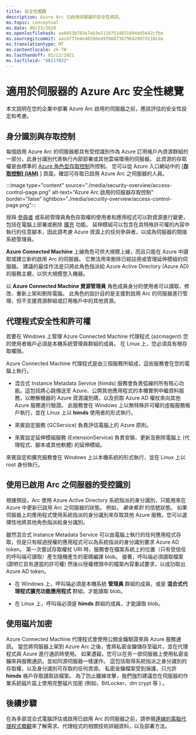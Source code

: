 ```yaml
---
title: 安全性概觀
description: Azure Arc 已啟用伺服器的安全性資訊。
ms.topic: conceptual
ms.date: 09/23/2020
ms.openlocfilehash: aa8653b783e7eb3e211b7514831604dd5642cfbe
ms.sourcegitcommit: aacbf77e4e40266e497b6073679642d97d110cda
ms.translationtype: MT
ms.contentlocale: zh-TW
ms.lasthandoff: 01/12/2021
ms.locfileid: "98117022"
---
```

# <a name="azure-arc-for-servers-security-overview"></a>適用於伺服器的 Azure Arc 安全性總覽

本文說明在您的企業中部署 Azure Arc 啟用的伺服器之前，應該評估的安全性設定和考慮。

## <a name="identity-and-access-control"></a>身分識別與存取控制

每個啟用 Azure Arc 的伺服器都具有受控識別作為 Azure 訂用帳戶內資源群組的一部分，此身分識別代表執行內部部署或其他雲端環境的伺服器。 此資源的存取權是由標準的 [Azure 角色型存取控制](../../role-based-access-control/overview.md)所控制。 您可以從 Azure 入口網站中的 [ [**存取控制] (IAM)**](../../role-based-access-control/role-assignments-portal.md) ] 頁面，確認可存取已啟用 Azure Arc 之伺服器的人員。

:::image type="content" source="./media/security-overview/access-control-page.png" alt-text="Azure Arc 啟用的伺服器存取控制" border="false" lightbox="./media/security-overview/access-control-page.png":::

授與 [參與者](../../role-based-access-control/built-in-roles.md#contributor) 或系統管理員角色存取權的使用者和應用程式可以對資源進行變更，包括在電腦上部署或刪除 [擴充](manage-vm-extensions.md) 功能。 延伸模組可以包含在具特殊許可權的內容中執行的任意腳本，因此請考慮 Azure 資源上的任何參與者，以成為伺服器的間接系統管理員。

**Azure Connected Machine** 上線角色可供大規模上線，而且只能在 Azure 中讀取或建立新的啟用 Arc 的伺服器。 它無法用來刪除已經註冊或管理延伸模組的伺服器。 建議的最佳作法是只將此角色指派給 Azure Active Directory (Azure AD) 的服務主體，以供大規模登入機器。

以 **Azure Connected Machine 資源管理員** 角色成員身分的使用者可以讀取、修改、重新上架和刪除電腦。 此角色的設計目的是支援對啟用 Arc 的伺服器進行管理，但不支援資源群組或訂用帳戶中的其他資源。

## <a name="agent-security-and-permissions"></a>代理程式安全性和許可權

若要在 Windows 上管理 Azure Connected Machine 代理程式 (azcmagent) 您的使用者帳戶必須是本機系統管理員群組的成員。 在 Linux 上，您必須具有根存取權限。

Azure Connected Machine 代理程式是由三個服務所組成，這些服務會在您的電腦上執行。

* 混合式 Instance Metadata Service (himds) 服務會負責弧線的所有核心功能。這包括將心跳傳送至 Azure、公開其他應用程式的本機實例中繼資料服務，以瞭解機器的 Azure 資源識別碼，以及抓取 Azure AD 權杖來向其他 Azure 服務進行驗證。 此服務會在 Windows 上以無特殊許可權的虛擬服務帳戶執行，並在 Linux 上以 **himds** 使用者的形式執行。

* 來賓設定服務 (GCService) 負責評估電腦上的 Azure 原則。

* 來賓設定延伸模組服務 (ExtensionService) 負責安裝、更新及刪除電腦上 (代理程式、腳本或其他軟體) 的延伸模組。

來賓設定和擴充服務會在 Windows 上以本機系統的形式執行，並在 Linux 上以 root 身份執行。

## <a name="using-a-managed-identity-with-arc-enabled-servers"></a>使用已啟用 Arc 之伺服器的受控識別

根據預設，Arc 使用 Azure Active Directory 系統指派的身分識別，只能用來在 Azure 中更新已啟用 Arc 之伺服器的狀態。 例如， *最後看到* 的信號狀態。 如果伺服器上的應用程式使用系統指派的身分識別來存取其他 Azure 服務，您可以選擇性地將其他角色指派給身分識別。

雖然混合式 Instance Metadata Service 可以由電腦上執行的任何應用程式存取，但是只有經過授權的應用程式可以為系統指派的身分識別要求 Azure AD token。 第一次嘗試存取權杖 URI 時，服務會在檔案系統上的位置（只有受信任的呼叫端可讀取）產生隨機產生的密碼編譯 blob。 接著，呼叫端必須讀取檔案 (證明它具有適當的許可權) 然後以授權標頭中的檔案內容重試要求，以成功取出 Azure AD token。

* 在 Windows 上，呼叫端必須是本機系統 **管理員** 群組的成員，或是 **混合式代理程式擴充功能應用程式** 群組，才能讀取 blob。

* 在 Linux 上，呼叫端必須是 **himds** 群組的成員，才能讀取 blob。

## <a name="using-disk-encryption"></a>使用磁片加密

Azure Connected Machine 代理程式會使用公開金鑰驗證來與 Azure 服務通訊。 當您將伺服器上架到 Azure Arc 之後，會將私密金鑰儲存至磁片，並在代理程式與 Azure 進行通訊時使用。 如果遭竊，您可以在另一部伺服器上使用私密金鑰來與服務通訊，並如同源伺服器一樣運作。 這包括取得系統指派之身分識別的存取權，以及身分識別可存取的任何資源。 私密金鑰檔案受到保護，只允許 **himds** 帳戶存取讀取該檔案。 為了防止離線攻擊，我們強烈建議您在伺服器的作業系統磁片區上使用完整磁片加密 (例如，BitLocker、dm crypt 等 ) 。

## <a name="next-steps"></a>後續步驟

在為多部混合式電腦評估或啟用已啟用 Arc 的伺服器之前，請參閱[連線的電腦代理程式概觀](agent-overview.md)來了解需求、代理程式的相關技術詳細資料，以及部署方法。
